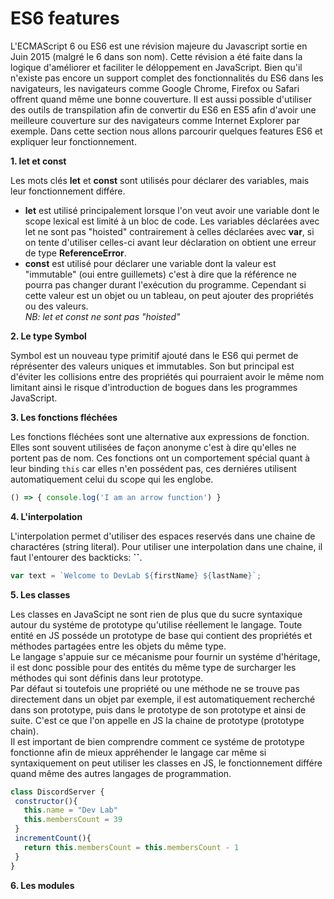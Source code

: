 # ES6 features
L'ECMAScript 6 ou ES6 est une révision majeure du Javascript sortie en Juin 2015 (malgré le 6 dans son nom). Cette révision a été faite dans la logique d'améliorer et faciliter le déloppement en JavaScript. 
Bien qu'il n'existe pas encore un support complet des fonctionnalités du ES6 dans les navigateurs, les navigateurs comme Google Chrome, Firefox ou Safari offrent quand même une bonne couverture.
Il est aussi possible d'utiliser des outils de transpilation afin de convertir du ES6 en ES5 afin d'avoir une meilleure couverture sur des navigateurs comme Internet Explorer par exemple.
Dans cette section nous allons parcourir quelques features ES6 et expliquer leur fonctionnement.

 **1. let et const**<br/>
 
 Les mots clés **let** et **const** sont utilisés pour déclarer des variables, mais leur fonctionnement différe.
 
 - **let** est utilisé principalement lorsque l'on veut avoir une variable dont le scope lexical est limité à un bloc de code. Les variables déclarées avec let ne sont pas "hoisted" contrairement à celles déclarées avec **var**, si on tente d'utiliser celles-ci avant leur déclaration on obtient une erreur de type **ReferenceError**.
 - **const** est utilisé pour déclarer une variable dont la valeur est "immutable" (oui entre guillemets) c'est à dire que la référence ne pourra pas changer durant l'exécution du programme. Cependant si cette valeur est un objet ou un tableau, on peut ajouter des propriétés ou des valeurs.<br/>
 *NB: let et const ne sont pas "hoisted"*
 
 **2. Le type Symbol**<br/>
 
 Symbol est un nouveau type primitif ajouté dans le ES6 qui permet de réprésenter des valeurs uniques et immutables. Son but principal est d'éviter les collisions entre des propriétés qui pourraient avoir le même nom limitant ainsi le risque d'introduction de bogues dans les programmes JavaScript.
 
 **3. Les fonctions fléchées**<br/>
 
 Les fonctions fléchées sont une alternative aux expressions de fonction. Elles sont souvent utilisées de façon anonyme c'est à dire qu'elles ne portent pas de nom.
Ces fonctions ont un comportement spécial quant à leur binding `this` car elles n'en possédent pas, ces derniéres utilisent automatiquement celui du scope qui les englobe.
```javascript
() => { console.log('I am an arrow function') }
```

 **4. L'interpolation**<br/>
 
 L'interpolation permet d'utiliser des espaces reservés dans une chaine de charactéres (string literal). Pour utiliser une interpolation dans une chaine, il faut l'entourer des backticks: **``**.
```javascript
var text = `Welcome to DevLab ${firstName} ${lastName}`;
```

 **5. Les classes**<br/>

Les classes en JavaScipt ne sont rien de plus que du sucre syntaxique autour du systéme de prototype qu'utilise réellement le langage.
Toute entité en JS posséde un prototype de base qui contient des propriétés et méthodes partagées entre les objets du même type.</br>
Le langage s'appuie sur ce mécanisme pour fournir un systéme d'héritage, il est donc possible pour des entités du même type de surcharger les méthodes qui sont définis dans leur prototype.<br/>
Par défaut si toutefois une propriété ou une méthode ne se trouve pas directement dans un objet par exemple, il est automatiquement recherché dans son prototype, puis dans le prototype de son prototype et ainsi de suite.
C'est ce que l'on appelle en JS la chaine de prototype (prototype chain).<br/> 
Il est important de bien comprendre comment ce systéme de prototype fonctionne afin de mieux appréhender le langage car même si syntaxiquement on peut utiliser les classes en JS, le fonctionnement différe quand même des autres langages de programmation.
```javascript
class DiscordServer {
 constructor(){
   this.name = "Dev Lab"
   this.membersCount = 39
 }
 incrementCount(){
   return this.membersCount = this.membersCount - 1
 }
}	
```
 
 **6. Les modules**

